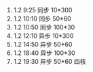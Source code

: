 1. 1.2 9:25 同步 10*300
2. 1.2 10:10 同步 50*60
3. 1.2 10:50 同步 100*30
4. 1.2 12:10 异步 10*300
5. 1.2 14:50 异步 50*60
6. 1.2 18:40 异步 100*30
7. 1.2 19:30 异步 50*60 四核

